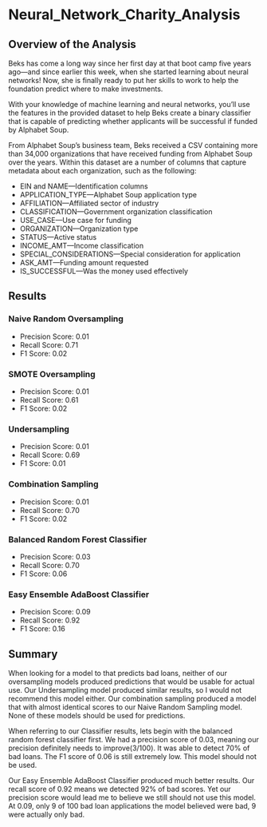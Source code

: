 # Neural_Network_Charity_Analysis

## Overview of the Analysis
Beks has come a long way since her first day at that boot camp five years ago—and since earlier this week, when she started learning about neural networks! Now, she is finally ready to put her skills to work to help the foundation predict where to make investments.

With your knowledge of machine learning and neural networks, you’ll use the features in the provided dataset to help Beks create a binary classifier that is capable of predicting whether applicants will be successful if funded by Alphabet Soup.

From Alphabet Soup’s business team, Beks received a CSV containing more than 34,000 organizations that have received funding from Alphabet Soup over the years. Within this dataset are a number of columns that capture metadata about each organization, such as the following:

- EIN and NAME—Identification columns
- APPLICATION_TYPE—Alphabet Soup application type
- AFFILIATION—Affiliated sector of industry
- CLASSIFICATION—Government organization classification
- USE_CASE—Use case for funding
- ORGANIZATION—Organization type
- STATUS—Active status
- INCOME_AMT—Income classification
- SPECIAL_CONSIDERATIONS—Special consideration for application
- ASK_AMT—Funding amount requested
- IS_SUCCESSFUL—Was the money used effectively

## Results
### Naive Random Oversampling
- Precision Score: 0.01
- Recall Score: 0.71
- F1 Score: 0.02

### SMOTE Oversampling
- Precision Score: 0.01 
- Recall Score: 0.61 
- F1 Score: 0.02

### Undersampling
- Precision Score: 0.01
- Recall Score: 0.69
- F1 Score: 0.01

### Combination Sampling
- Precision Score: 0.01
- Recall Score: 0.70 
- F1 Score: 0.02

### Balanced Random Forest Classifier
- Precision Score: 0.03
- Recall Score: 0.70
- F1 Score: 0.06

### Easy Ensemble AdaBoost Classifier
- Precision Score: 0.09
- Recall Score: 0.92
- F1 Score: 0.16

## Summary
When looking for a model to that predicts bad loans, neither of our oversampling models produced predictions that would be usable for actual use. Our Undersampling model produced similar results, so I would not recommend this model either. Our combination sampling produced a model that with almost identical scores to our Naive Random Sampling model. None of these models should be used for predictions.

When referring to our Classifier results, lets begin with the balanced random forest classifier first. We had a precision score of 0.03, meaning our precision definitely needs to improve(3/100). It was able to detect 70% of bad loans. The F1 score of 0.06 is still extremely low. This model should not be used.

Our Easy Ensemble AdaBoost Classifier produced much better results. Our recall score of 0.92 means we detected 92% of bad scores. Yet our precision score would lead me to believe we still should not use this model. At 0.09, only 9 of 100 bad loan applications the model believed were bad, 9 were actually only bad.

